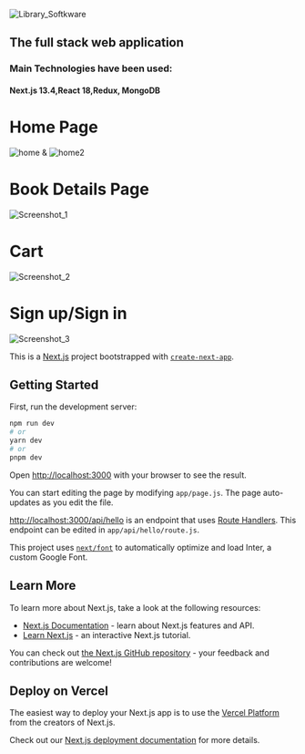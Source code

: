 

![Library_Softkware](https://github.com/njemecc/Online-Bookstore/assets/105017037/78959245-9ac5-4c73-b06b-48aa33265abd)

## The full stack web application

### Main Technologies have been used:
#### Next.js 13.4,React 18,Redux, MongoDB

# Home Page
![home](https://github.com/njemecc/Online-Bookstore/assets/105017037/23d4025c-5a48-4a7e-bf04-337916a058c0)
&
![home2](https://github.com/njemecc/Online-Bookstore/assets/105017037/cc8b0cfe-aa67-4560-b6db-c7477165fa7a)

# Book Details Page
![Screenshot_1](https://github.com/njemecc/Online-Bookstore/assets/105017037/0f3b40aa-8bd5-4929-b03a-762f41576275)


# Cart
![Screenshot_2](https://github.com/njemecc/Online-Bookstore/assets/105017037/2ca0d67c-6060-4aa0-92f0-4ea01d46fc9f)

# Sign up/Sign in
![Screenshot_3](https://github.com/njemecc/Online-Bookstore/assets/105017037/7da155b7-fa28-48ba-8791-a9e29c8fc809)





This is a [Next.js](https://nextjs.org/) project bootstrapped with [`create-next-app`](https://github.com/vercel/next.js/tree/canary/packages/create-next-app).

## Getting Started

First, run the development server:

```bash
npm run dev
# or
yarn dev
# or
pnpm dev
```

Open [http://localhost:3000](http://localhost:3000) with your browser to see the result.

You can start editing the page by modifying `app/page.js`. The page auto-updates as you edit the file.

[http://localhost:3000/api/hello](http://localhost:3000/api/hello) is an endpoint that uses [Route Handlers](https://beta.nextjs.org/docs/routing/route-handlers). This endpoint can be edited in `app/api/hello/route.js`.

This project uses [`next/font`](https://nextjs.org/docs/basic-features/font-optimization) to automatically optimize and load Inter, a custom Google Font.

## Learn More

To learn more about Next.js, take a look at the following resources:

- [Next.js Documentation](https://nextjs.org/docs) - learn about Next.js features and API.
- [Learn Next.js](https://nextjs.org/learn) - an interactive Next.js tutorial.

You can check out [the Next.js GitHub repository](https://github.com/vercel/next.js/) - your feedback and contributions are welcome!

## Deploy on Vercel

The easiest way to deploy your Next.js app is to use the [Vercel Platform](https://vercel.com/new?utm_medium=default-template&filter=next.js&utm_source=create-next-app&utm_campaign=create-next-app-readme) from the creators of Next.js.

Check out our [Next.js deployment documentation](https://nextjs.org/docs/deployment) for more details.
